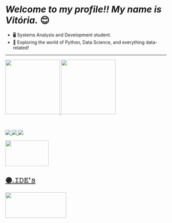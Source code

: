 # _Welcome to my profile!! My name is Vitória._ 😊
- 🖥️ Systems Analysis and Development student.
- 🐍 Exploring the world of Python, Data Science, and everything data-related!

---

<div>
  <a href="https://github.com/vitoriaslv0">
  <img height="170em" src="https://github-readme-stats.vercel.app/api?username=vitoriaslv0&show_icons=true&theme=rose&include_all_commits=true&count_private=true"/>
  <img height="170em" src="https://github-readme-stats.vercel.app/api/top-langs/?username=vitoriaslv0&layout=compact&langs_count=16&theme=rose"/>
</div> 

##
  
<div style="display: inline_block"><br>
  <img src="https://img.shields.io/badge/GIT-9676B7?style=for-the-badge&logo=git&logoColor=white">
  <img src="https://img.shields.io/badge/MySql-2A6697?style=for-the-badge&logo=mysql&logoColor=white">
  <img src="https://img.shields.io/badge/MongoDB-61A66C?style=for-the-badge&logo=mongodb&logoColor=white">
</div>

<p align="left">
    <img height="80" width="135" src="https://skillicons.dev/icons?i=c,python,java&theme=dark" />
  <h2 align="left">🟣.𝙸𝙳𝙴'𝚜</h2>
    <img height="80" width="190" src="https://skillicons.dev/icons?i=pycharm,idea,vscode,visualstudio" />
</p> 
          
##
